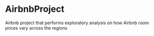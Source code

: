 # AirbnbProject
Airbnb project that performs exploratory analysis on how Airbnb room prices vary across the regions
